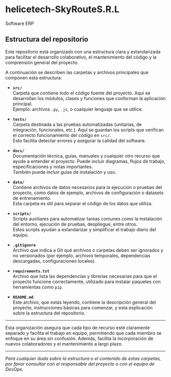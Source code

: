 # helicetech-SkyRouteS.R.L
Software ERP 


## Estructura del repositorio

Este repositorio está organizado con una estructura clara y estandarizada para facilitar el desarrollo colaborativo, el mantenimiento del código y la comprensión general del proyecto.

A continuación se describen las carpetas y archivos principales que componen esta estructura:

- **`src/`**  
  Carpeta que contiene todo el código fuente del proyecto. Aquí se desarrollan los módulos, clases y funciones que conforman la aplicación principal.  
  Ejemplo: archivos `.py`, `.js`, o cualquier lenguaje que se utilice.

- **`tests/`**  
  Carpeta destinada a las pruebas automatizadas (unitarias, de integración, funcionales, etc.). Aquí se guardan los scripts que verifican el correcto funcionamiento del código en `src/`.  
  Esto facilita detectar errores y asegurar la calidad del software.

- **`docs/`**  
  Documentación técnica, guías, manuales y cualquier otro recurso que ayude a entender el proyecto. Puede incluir diagramas, flujos de trabajo, especificaciones y notas importantes.  
  También puede incluir guías de instalación y uso.

- **`data/`**  
  Contiene archivos de datos necesarios para la ejecución o pruebas del proyecto, como datos de ejemplo, archivos de configuración o datasets de entrenamiento.  
  Esta carpeta es útil para separar el código de los datos que utiliza.

- **`scripts/`**  
  Scripts auxiliares para automatizar tareas comunes como la instalación del entorno, ejecución de pruebas, despliegue, entre otros.  
  Estos scripts ayudan a estandarizar y simplificar el trabajo diario del equipo.

- **`.gitignore`**  
  Archivo que indica a Git qué archivos o carpetas deben ser ignorados y no versionados (por ejemplo, archivos temporales, dependencias descargadas, configuraciones locales).

- **`requirements.txt`**  
  Archivo que lista las dependencias y librerías necesarias para que el proyecto funcione correctamente, utilizado para instalar paquetes con herramientas como `pip`.

- **`README.md`**  
  Este archivo, que estás leyendo, contiene la descripción general del proyecto, instrucciones básicas para comenzar, y esta explicación sobre la estructura del repositorio.

---

Esta organización asegura que cada tipo de recurso esté claramente separado y facilita el trabajo en equipo, permitiendo que cada miembro se enfoque en su área sin confusión. Además, facilita la incorporación de nuevos colaboradores y el mantenimiento a largo plazo.

---

*Para cualquier duda sobre la estructura o el contenido de estas carpetas, por favor consultar con el responsable del proyecto o con el equipo de DevOps.*